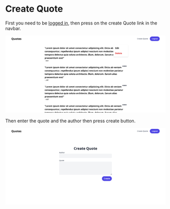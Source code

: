# Create Quote

First you need to be [logged in](login.md), then press on the create Quote link
in the navbar.

![logged in home page](screenshots/home-logged-in.png)

Then enter the quote and the author then press create button.

![create quote page](screenshots/create-quote.png)
